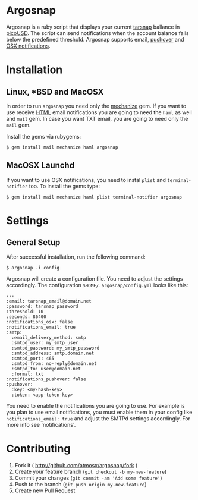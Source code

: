 # Argosnap
Argosnap is a ruby script that displays your current [tarsnap](http://www.tarsnap.com/) ballance in [picoUSD](http://www.tarsnap.com/picoUSD-why.html). The script can send notifications when the account balance falls below the predefined threshold. Argosnap supports email, [pushover](https://pushover.net/) and [OSX notifications](https://support.apple.com/en-us/HT204079).

# Installation

## Linux, *BSD and MacOSX
In order to run `argosnap` you need only the [mechanize](https://github.com/sparklemotion/mechanize) gem. If you want to use receive [HTML](https://en.wikipedia.org/wiki/HTML) email notifications you are going to need the `haml` as well and `mail` gem. In case you want TXT email, you are going to need only the `mail` gem.

Install the gems via rubygems:

    $ gem install mail mechanize haml argosnap

## MacOSX Launchd
If you want to use OSX notifications, you need to instal `plist` and `terminal-notifier` too. To install the gems type:
    
    $ gem install mail mechanize haml plist terminal-notifier argosnap
    
# Settings

## General Setup

After successful installation, run the following command: 

    $ argosnap -i config

Argosnap will create a configuration file. You need to adjust the settings accordingly. The configuration `$HOME/.argosnap/config.yml` looks like this:
    
    ---
    :email: tarsnap_email@domain.net
    :password: tarsnap_password
    :threshold: 10
    :seconds: 86400
    :notifications_osx: false
    :notifications_email: true
    :smtp:
      :email_delivery_method: smtp
      :smtpd_user: my_smtp_user
      :smtpd_password: my_smtp_password
      :smtpd_address: smtp.domain.net
      :smtpd_port: 465
      :smtpd_from: no-reply@domain.net
      :smtpd_to: user@domain.net
      :format: txt
    :notifications_pushover: false
    :pushover:
      :key: <my-hash-key>
      :token: <app-token-key>

You need to enable the notifications you are going to use. For example is you plan to use email notifications, you must enable them in your config like `notifications_email: true` and adjust the SMTPd settings accordingly. For more info see 'notifications'.

# Contributing

1. Fork it ( http://github.com/atmosx/argosnap/fork )
2. Create your feature branch (`git checkout -b my-new-feature`)
3. Commit your changes (`git commit -am 'Add some feature'`)
4. Push to the branch (`git push origin my-new-feature`)
5. Create new Pull Request
